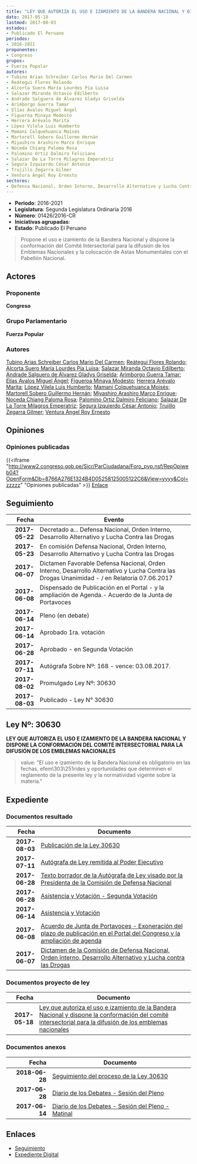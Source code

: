 ```yaml
---
title: "LEY QUE AUTORIZA EL USO E IZAMIENTO DE LA BANDERA NACIONAL Y DISPONE LA CONFORMACIÓN DEL COMITÉ INTERSECTORIAL PARA LA DIFUSIÓN DE LOS EMBLEMAS NACIONALES"
date: 2017-05-18
lastmod: 2017-08-03
estados:
- Publicado El Peruano
periodos:
- 2016-2021
proponentes:
- Congreso
grupos:
- Fuerza Popular
autores:
- Tubino Arias Schreiber Carlos Mario Del Carmen
- Reátegui Flores Rolando
- Alcorta Suero María Lourdes Pía Luisa
- Salazar Miranda Octavio Edilberto
- Andrade Salguero de Álvarez Gladys Griselda
- Arimborgo Guerra Tamar
- Elías Ávalos Miguel Ángel
- Figueroa Minaya Modesto
- Herrera Arévalo Marita
- López Vilela Luis Humberto
- Mamani Colquehuanca Moisés
- Martorell Sobero Guillermo Hernán
- Miyashiro Arashiro Marco Enrique
- Noceda Chiang Paloma Rosa
- Palomino Ortiz Dalmiro Feliciano
- Salazar De La Torre Milagros Emperatriz
- Segura Izquierdo César Antonio
- Trujillo Zegarra Gilmer
- Ventura Ángel Roy Ernesto
sectores:
- Defensa Nacional, Orden Interno, Desarrollo Alternativo y Lucha Contra las Drogas
---
```

- **Periodo**: 2016-2021
- **Legislatura**: Segunda Legislatura Ordinaria 2016
- **Número**: 01426/2016-CR
- **Iniciativas agrupadas**: 
- **Estado**: Publicado El Peruano

> Propone el uso e izamiento de la Bandera Nacional y dispone la conformación del Comité Intersectorial para la difusión de los Emblemas Nacionales y la colocación de Astas Monumentales con el Pabellón Nacional.


## Actores

### Proponente

**Congreso**

### Grupo Parlamentario

**Fuerza Popular**

### Autores

[Tubino Arias Schreiber Carlos Mario Del Carmen](mailto:mailto:ctubino@congreso.gob.pe); [Reátegui Flores Rolando](mailto:mailto:rreategui@congreso.gob.pe); [Alcorta Suero María Lourdes Pía Luisa](mailto:mailto:lalcorta@congreso.gob.pe); [Salazar Miranda Octavio Edilberto](mailto:mailto:osalazar@congreso.gob.pe); [Andrade Salguero de Álvarez Gladys Griselda](mailto:mailto:gandrade@congreso.gob.pe); [Arimborgo Guerra Tamar](mailto:mailto:tarimborgo@congreso.gob.pe); [Elías Ávalos Miguel Ángel](mailto:mailto:melias@congreso.gob.pe); [Figueroa Minaya Modesto](mailto:mailto:mfigueroam@congreso.gob.pe); [Herrera Arévalo Marita](mailto:mailto:mherrera@congreso.gob.pe); [López Vilela Luis Humberto](mailto:mailto:llopezv@congreso.gob.pe); [Mamani Colquehuanca Moisés](mailto:mailto:mmamani@congreso.gob.pe); [Martorell Sobero Guillermo Hernán](mailto:mailto:gmartorell@congreso.gob.pe); [Miyashiro Arashiro Marco Enrique](mailto:mailto:mmiyashiro@congreso.gob.pe); [Noceda Chiang Paloma Rosa](mailto:mailto:pnoceda@congreso.gob.pe); [Palomino Ortiz Dalmiro Feliciano](mailto:mailto:dfpalomino@congreso.gob.pe); [Salazar De La Torre Milagros Emperatriz](mailto:mailto:msalazard@congreso.gob.pe); [Segura Izquierdo César Antonio](mailto:mailto:csegura@congreso.gob.pe); [Trujillo Zegarra Gilmer](mailto:mailto:gtrujilloz@congreso.gob.pe); [Ventura Ángel Roy Ernesto](mailto:mailto:rventura@congreso.gob.pe)

## Opiniones

### Opiniones publicadas

{{<iframe "http://www2.congreso.gob.pe/Sicr/ParCiudadana/Foro_pvp.nsf/RepOpiweb04?OpenForm&Db=8766A276E1324B4D05258125005122C6&View=yyyy&Col=zzzzz" "Opiniones publicadas" >}}
[Enlace](http://www2.congreso.gob.pe/Sicr/ParCiudadana/Foro_pvp.nsf/RepOpiweb04?OpenForm&Db=8766A276E1324B4D05258125005122C6&View=yyyy&Col=zzzzz)


## Seguimiento

| Fecha | Evento |
|------:|--------|
| **2017-05-22** | Decretado a... Defensa Nacional, Orden Interno, Desarrollo Alternativo y Lucha Contra las Drogas |
| **2017-05-23** | En comisión Defensa Nacional, Orden Interno, Desarrollo Alternativo y Lucha Contra las Drogas |
| **2017-06-07** | Dictamen Favorable Defensa Nacional, Orden Interno, Desarrollo Alternativo y Lucha Contra las Drogas Unanimidad - / en Relatoría 07.06.2017 |
| **2017-06-08** | Dispensado de Publicación en el Portal - y la ampliación de Agenda.- Acuerdo de la Junta de Portavoces |
| **2017-06-14** | Pleno (en debate) |
| **2017-06-14** | Aprobado 1ra. votación |
| **2017-06-28** | Aprobado - en Segunda Votación |
| **2017-07-11** | Autógrafa Sobre Nº: 168 - vence: 03.08.2017. |
| **2017-08-02** | Promulgado Ley Nº: 30630 |
| **2017-08-03** | Publicado - Ley N° 30630 |

## Ley Nº: 30630

**LEY QUE AUTORIZA EL USO E IZAMIENTO DE LA BANDERA NACIONAL Y DISPONE LA CONFORMACIÓN DEL COMITÉ INTERSECTORIAL PARA LA DIFUSIÓN DE LOS EMBLEMAS NACIONALES**

> value: "El uso e izamiento de la Bandera Nacional es obligatorio en las fechas, efem\303\251rides y oportunidades que determinen el reglamento de la presente ley y la normatividad vigente sobre la materia."


## Expediente

### Documentos resultado

| Fecha | Documento |
|------:|-----------|
| **2017-08-03** | [Publicación de la Ley 30630](http://www.leyes.congreso.gob.pe/Documentos/2016_2021/ADLP/Normas_Legales/30630-LEY.pdf) |
| **2017-07-11** | [Autógrafa de Ley remitida al Poder Ejecutivo](http://www.leyes.congreso.gob.pe/Documentos/2016_2021/ADLP/Texto_Aprobado/AU0142620170711.pdf) |
| **2017-06-28** | [Texto borrador de la Autógrafa de Ley visado por la Presidenta de la Comisión de Defensa Nacional](http://www.leyes.congreso.gob.pe/Documentos/2016_2021/Texto_Borrador_de_Autografa/BAU0142620170628.PDF) |
| **2017-06-28** | [Asistencia y Votación - Segunda Votación](http://www.leyes.congreso.gob.pe/Documentos/2016_2021/Asistencia_y_Votacion/Proyectos_de_Ley/AVSV0142620170628.PDF) |
| **2017-06-14** | [Asistencia y Votación](http://www.leyes.congreso.gob.pe/Documentos/2016_2021/Asistencia_y_Votacion/Proyectos_de_Ley/AV0142620170614.PDF) |
| **2017-06-08** | [Acuerdo de Junta de Portavoces - Exoneración del plazo de publicación en el Portal del Congreso y la ampliación de agenda](http://www.leyes.congreso.gob.pe/Documentos/2016_2021/Acuerdos/Junta_Portavoces/AJP0142620170608.pdf) |
| **2017-06-07** | [Dictamen de la Comisión de Defensa Nacional, Orden Interno, Desarrollo Alternativo y Lucha contra las Drogas](http://www.leyes.congreso.gob.pe/Documentos/2016_2021/Dictamenes/Proyectos_de_Ley/01426DC07MAY20170607.pdf) |

### Documentos proyecto de ley

| Fecha | Documento |
|------:|-----------|
| **2017-05-18** | [Ley que autoriza el uso e izamiento de la Bandera Nacional y dispone la conformación del comité intersectorial para la difusión de los emblemas nacionales](http://www.leyes.congreso.gob.pe/Documentos/2016_2021/Proyectos_de_Ley_y_de_Resoluciones_Legislativas/PL0142620170518.D.pdf) |

### Documentos anexos

| Fecha | Documento |
|------:|-----------|
| **2018-06-28** | [Seguimiento del proceso de la Ley 30630](http://www.leyes.congreso.gob.pe/Documentos/2016_2021/Seguimiento_de_Proyectos_de_Ley/01426PL20180628.PDF) |
| **2017-06-28** | [Diario de los Debates - Sesión del Pleno](http://www2.congreso.gob.pe/Sicr/DiarioDebates/Publicad.nsf/SesionesPleno/05256D6E0073DFE90525814E000C2020/$FILE/SLO-2016-18.pdf) |
| **2017-06-14** | [Diario de los Debates - Sesión del Pleno - Matinal](http://www2.congreso.gob.pe/Sicr/DiarioDebates/Publicad.nsf/SesionesPleno/05256D6E0073DFE905258140001630A8/$FILE/SLO-2016-16.pdf) |

## Enlaces

- [Seguimiento](http://www2.congreso.gob.pe/Sicr/TraDocEstProc/CLProLey2016.nsf/f7fff46988ca05b1052578e100829cc7/a3337b9215b1f0fe052581250056b4e2?OpenDocument)
- [Expediente Digital](http://www2.congreso.gob.pe/Sicr/TraDocEstProc/CLProLey2016.nsf/f7fff46988ca05b1052578e100829cc7/a3337b9215b1f0fe052581250056b4e2?OpenDocument&Click=05257FB7005EB655.eb71d0cf91d8294e05256cdf006b5706/$Body/0.1C6C)

